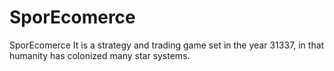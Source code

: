 # SporEcomerce
SporEcomerce It is a strategy and trading game set in the year 31337, in that humanity has colonized many star systems.
